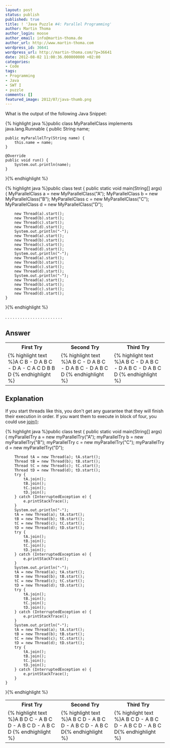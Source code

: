 ```yaml
---
layout: post
status: publish
published: true
title: ! 'Java Puzzle #4: Parallel Programming'
author: Martin Thoma
author_login: moose
author_email: info@martin-thoma.de
author_url: http://www.martin-thoma.com
wordpress_id: 36641
wordpress_url: http://martin-thoma.com/?p=36641
date: 2012-08-02 11:00:36.000000000 +02:00
categories:
- Code
tags:
- Programming
- Java
- SWT I
- puzzle
comments: []
featured_image: 2012/07/java-thumb.png
---
```

What is the output of the following Java Snippet:

{% highlight java %}public class MyParallelClass implements java.lang.Runnable {
    public String name;

    public myParallelTry(String name) {
        this.name = name;
    }

    @Override
    public void run() {
        System.out.println(name);
    }
}{% endhighlight %}

{% highlight java %}public class test {
    public static void main(String[] args) {
        MyParallelClass a = new MyParallelClass("A");
        MyParallelClass b = new MyParallelClass("B");
        MyParallelClass c = new MyParallelClass("C");
        MyParallelClass d = new MyParallelClass("D");

        new Thread(a).start();
        new Thread(b).start();
        new Thread(c).start();
        new Thread(d).start();
        System.out.println("-");
        new Thread(a).start();
        new Thread(b).start();
        new Thread(c).start();
        new Thread(d).start();
        System.out.println("-");
        new Thread(a).start();
        new Thread(b).start();
        new Thread(c).start();
        new Thread(d).start();
        System.out.println("-");
        new Thread(a).start();
        new Thread(b).start();
        new Thread(c).start();
        new Thread(d).start();
    }
}{% endhighlight %}

.
.
.
.
.
.
.
.
.
.
.
.
.
.
.
.
.
.
.
.
.
.
.


<h2>Answer</h2>
<table>
<tr>
<th>First Try</th>
<th>Second Try</th>
<th>Third Try</th>
</tr>
<tr>
<td>{% highlight text %}A
C
B
-
D
A
B
C
-
D
A
-
C
A
C
D
B
B
D
{% endhighlight %}</td>
<td>{% highlight text %}A
B
C
-
D
A
B
C
-
D
A
B
C
-
D
A
B
C
D
{% endhighlight %}</td>
<td>{% highlight text %}A
B
C
-
D
A
B
C
-
D
A
B
C
-
D
A
B
C
D
{% endhighlight %}</td>
</tr>
</table>

<h2>Explanation</h2>
If you start threads like this, you don't get any guarantee that they will finish their execution in order. If you want them to execute in block of four, you could use <a href="http://docs.oracle.com/javase/7/docs/api/java/lang/Thread.html#join()">join()</a>:

{% highlight java %}public class test {
    public static void main(String[] args) {
        myParallelTry a = new myParallelTry("A");
        myParallelTry b = new myParallelTry("B");
        myParallelTry c = new myParallelTry("C");
        myParallelTry d = new myParallelTry("D");

        Thread tA = new Thread(a); tA.start();
        Thread tB = new Thread(b); tB.start();
        Thread tC = new Thread(c); tC.start();
        Thread tD = new Thread(d); tD.start();
        try {
            tA.join();
            tB.join();
            tC.join();
            tD.join();
        } catch (InterruptedException e) {
            e.printStackTrace();
        }
        System.out.println("-");
        tA = new Thread(a); tA.start();
        tB = new Thread(b); tB.start();
        tC = new Thread(c); tC.start();
        tD = new Thread(d); tD.start();
        try {
            tA.join();
            tB.join();
            tC.join();
            tD.join();
        } catch (InterruptedException e) {
            e.printStackTrace();
        }
        System.out.println("-");
        tA = new Thread(a); tA.start();
        tB = new Thread(b); tB.start();
        tC = new Thread(c); tC.start();
        tD = new Thread(d); tD.start();
        try {
            tA.join();
            tB.join();
            tC.join();
            tD.join();
        } catch (InterruptedException e) {
            e.printStackTrace();
        }
        System.out.println("-");
        tA = new Thread(a); tA.start();
        tB = new Thread(b); tB.start();
        tC = new Thread(c); tC.start();
        tD = new Thread(d); tD.start();
        try {
            tA.join();
            tB.join();
            tC.join();
            tD.join();
        } catch (InterruptedException e) {
            e.printStackTrace();
        }
    }
}{% endhighlight %}

<table>
<tr>
<th>First Try</th>
<th>Second Try</th>
<th>Third Try</th>
</tr>
<tr>
<td>{% highlight text %}A
B
D
C
-
A
B
C
D
-
A
B
C
D
-
A
B
C
D
{% endhighlight %}</td>
<td>{% highlight text %}A
B
C
D
-
A
B
C
D
-
A
B
C
D
-
A
B
C
D{% endhighlight %}</td>
<td>{% highlight text %}A
B
C
D
-
A
B
C
D
-
A
B
C
D
-
A
B
C
D{% endhighlight %}</td>
</tr>
</table>
